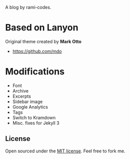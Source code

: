 A blog by rami-codes.

# Based on Lanyon
Original theme created by **Mark Otto**
- <https://github.com/mdo>

# Modifications
- Font
- Archive
- Excerpts
- Sidebar image
- Google Analytics
- Tags
- Switch to Kramdown
- Misc. fixes for Jekyll 3


## License
Open sourced under the [MIT license](LICENSE.md). 
Feel free to fork me.
